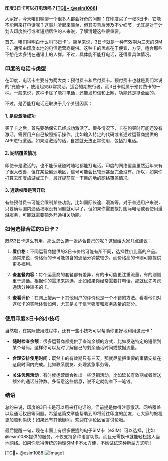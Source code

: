 **印度3日卡可以打电话吗？[[TG💪+ @esim1088](https://t.me/s/esim1088)]**

大家好，今天咱们聊聊一个很多人都会好奇的问题：在印度买了一张3日卡，它能不能用来打电话呢？这事儿听起来简单，但其实背后涉及不少细节，尤其是对于计划去印度旅行或者短期居住的人来说，了解清楚这些很重要。

首先，咱们得明白什么叫“3日卡”。简单来说，3日卡就是一种有效期为三天的SIM卡，通常由印度本地的电信运营商提供。这种卡的优点在于便宜、方便，适合那些不想花太多钱在通讯上的人群。不过，具体能不能打电话，还得看具体情况。

### 印度的电话卡类型

在印度，电话卡主要分为两大类：预付费卡和后付费卡。预付费卡也就是我们常说的“充值卡”，使用起来非常灵活，适合短期旅行者。而3日卡就属于预付费卡的一种。一般来说，这种卡除了能打电话，还能发短信和上网，功能还是挺全面的。

不过，是否能打电话还取决于几个关键因素：

#### 1. 是否激活成功
买了卡之后，首先要确保它已经成功激活了。很多情况下，卡在购买时可能还没有激活，需要用户自己按照指示操作。比如输入特定的代码或者通过运营商提供的APP进行激活。如果没激活的话，自然就无法正常使用，包括打电话。

#### 2. 网络覆盖情况
即使卡是激活的，也不能保证随时随地都能打电话。印度的网络覆盖虽然近年来有了很大改善，但在某些偏远地区，信号可能会比较弱甚至完全没有。所以，如果你打算去印度旅游或工作，最好提前查一下目的地的网络覆盖情况。

#### 3. 通话权限是否开启
有些预付费卡可能会限制某些功能，比如国际长途、漫游等。对于普通用户来说，只要确认国内通话权限没有问题就可以了。但如果你需要拨打国际电话或者使用漫游服务，可能就需要额外开通相关功能。

### 如何选择合适的3日卡？

既然3日卡这么有用，那么怎么选一张适合自己的呢？这里给大家几点建议：

1. **看价格**：不同运营商提供的3日卡价格可能有所不同，选择性价比高的产品。通常来说，价格低的卡可能包含的通话分钟数较少，而价格高的卡则可能提供更多福利。

2. **查套餐内容**：每个运营商的套餐都有差异，有的卡可能更注重流量，有的则侧重于通话。根据你的需求来挑选，比如如果你经常需要打电话，那就优先考虑通话分钟较多的卡。

3. **查看评价**：在网上搜索一下其他用户的评价也是一个不错的方法。看看他们对这张卡的实际体验如何，尤其是关于信号强度和服务质量的部分。

### 使用印度3日卡的小技巧

当然啦，在实际使用过程中，还有一些小技巧可以帮助你更好地利用这张卡：

- **随时检查余额**：很多运营商都提供了查询余额的方式，比如发送特定的短信到某个号码。这样你可以及时了解自己的剩余通话时间或数据流量。
  
- **合理安排使用时间**：既然卡的有效期只有三天，那就尽量把重要的事情安排在这段时间内完成。比如联系朋友、处理紧急事务等。

- **关注优惠活动**：有时候运营商会推出一些促销活动，比如延长有效期或者赠送额外的通话分钟数。多留意这些信息，说不定就能省下一笔钱。

### 结语

总的来说，印度的3日卡是可以用来打电话的，但前提是你得注意激活、网络覆盖以及通话权限等问题。希望这篇文章能帮助到即将前往印度的朋友，让大家的旅程更加顺利愉快！如果还有其他疑问，欢迎在评论区留言讨论哦。

最后提醒一句，现在市面上有很多便捷的电子SIM卡（eSIM）可以选择，比如@esim1088提供的服务，不仅支持多种语言切换，而且无需换卡就能轻松接入当地网络。如果你觉得传统的物理SIM卡不太方便，不妨试试这种新型方式吧！

[[TG💪+ @esim1088](https://t.me/s/esim1088) ![Image](https://i.postimg.cc/4NQfJmqS/Snipaste-2025-05-13-00-14-12.png)]